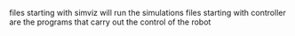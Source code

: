 files starting with simviz will run the simulations
files starting with controller are the programs that carry out the control of the robot
